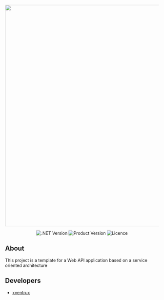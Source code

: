 <p align="center">
  <img src="https://i.ibb.co/kJxnB7x/ASP-WEB-API-SOA.png" width="726">
</p>

<p align="center">
   <img src="https://img.shields.io/badge/.NET-6.0-blue" alt=".NET Version">
   <img src="https://img.shields.io/badge/Version-In%20development-orange" alt="Product Version">
   <img src="https://img.shields.io/badge/Licence-none-gray" alt="Licence">
</p>

## About

This project is a template for a Web API application based on a service oriented architecture

## Developers

- [xventrux](https://github.com/xventrux)
